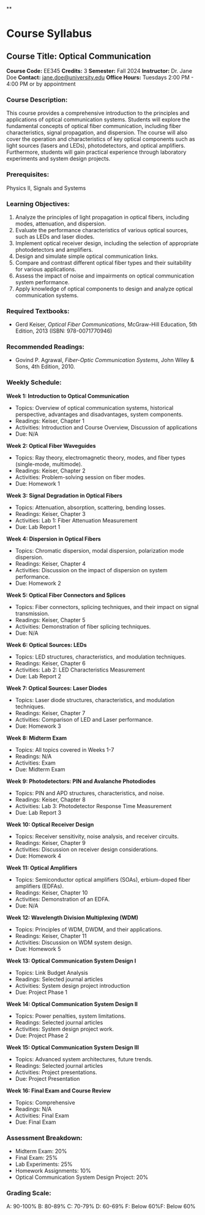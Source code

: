 **
# Course Syllabus
## Course Title: Optical Communication
**Course Code:** EE345
**Credits:** 3
**Semester:** Fall 2024
**Instructor:** Dr. Jane Doe
**Contact:** jane.doe@university.edu
**Office Hours:** Tuesdays 2:00 PM - 4:00 PM or by appointment

### Course Description:
This course provides a comprehensive introduction to the principles and applications of optical communication systems. Students will explore the fundamental concepts of optical fiber communication, including fiber characteristics, signal propagation, and dispersion. The course will also cover the operation and characteristics of key optical components such as light sources (lasers and LEDs), photodetectors, and optical amplifiers. Furthermore, students will gain practical experience through laboratory experiments and system design projects.

### Prerequisites:
Physics II, Signals and Systems

### Learning Objectives:
1.  Analyze the principles of light propagation in optical fibers, including modes, attenuation, and dispersion.
2.  Evaluate the performance characteristics of various optical sources, such as LEDs and laser diodes.
3.  Implement optical receiver design, including the selection of appropriate photodetectors and amplifiers.
4.  Design and simulate simple optical communication links.
5.  Compare and contrast different optical fiber types and their suitability for various applications.
6.  Assess the impact of noise and impairments on optical communication system performance.
7.  Apply knowledge of optical components to design and analyze optical communication systems.

### Required Textbooks:
-  Gerd Keiser, *Optical Fiber Communications*, McGraw-Hill Education, 5th Edition, 2013 (ISBN: 978-0071770946)

### Recommended Readings:
-  Govind P. Agrawal, *Fiber-Optic Communication Systems*, John Wiley & Sons, 4th Edition, 2010.

### Weekly Schedule:
**Week 1: Introduction to Optical Communication**
- Topics: Overview of optical communication systems, historical perspective, advantages and disadvantages, system components.
- Readings: Keiser, Chapter 1
- Activities: Introduction and Course Overview, Discussion of applications
- Due: N/A

**Week 2: Optical Fiber Waveguides**
- Topics: Ray theory, electromagnetic theory, modes, and fiber types (single-mode, multimode).
- Readings: Keiser, Chapter 2
- Activities: Problem-solving session on fiber modes.
- Due: Homework 1

**Week 3: Signal Degradation in Optical Fibers**
- Topics: Attenuation, absorption, scattering, bending losses.
- Readings: Keiser, Chapter 3
- Activities: Lab 1: Fiber Attenuation Measurement
- Due: Lab Report 1

**Week 4: Dispersion in Optical Fibers**
- Topics: Chromatic dispersion, modal dispersion, polarization mode dispersion.
- Readings: Keiser, Chapter 4
- Activities: Discussion on the impact of dispersion on system performance.
- Due: Homework 2

**Week 5: Optical Fiber Connectors and Splices**
- Topics: Fiber connectors, splicing techniques, and their impact on signal transmission.
- Readings: Keiser, Chapter 5
- Activities: Demonstration of fiber splicing techniques.
- Due: N/A

**Week 6: Optical Sources: LEDs**
- Topics: LED structures, characteristics, and modulation techniques.
- Readings: Keiser, Chapter 6
- Activities: Lab 2: LED Characteristics Measurement
- Due: Lab Report 2

**Week 7: Optical Sources: Laser Diodes**
- Topics: Laser diode structures, characteristics, and modulation techniques.
- Readings: Keiser, Chapter 7
- Activities: Comparison of LED and Laser performance.
- Due: Homework 3

**Week 8: Midterm Exam**
- Topics: All topics covered in Weeks 1-7
- Readings: N/A
- Activities: Exam
- Due: Midterm Exam

**Week 9: Photodetectors: PIN and Avalanche Photodiodes**
- Topics: PIN and APD structures, characteristics, and noise.
- Readings: Keiser, Chapter 8
- Activities: Lab 3: Photodetector Response Time Measurement
- Due: Lab Report 3

**Week 10: Optical Receiver Design**
- Topics: Receiver sensitivity, noise analysis, and receiver circuits.
- Readings: Keiser, Chapter 9
- Activities: Discussion on receiver design considerations.
- Due: Homework 4

**Week 11: Optical Amplifiers**
- Topics: Semiconductor optical amplifiers (SOAs), erbium-doped fiber amplifiers (EDFAs).
- Readings: Keiser, Chapter 10
- Activities: Demonstration of an EDFA.
- Due: N/A

**Week 12: Wavelength Division Multiplexing (WDM)**
- Topics: Principles of WDM, DWDM, and their applications.
- Readings: Keiser, Chapter 11
- Activities: Discussion on WDM system design.
- Due: Homework 5

**Week 13: Optical Communication System Design I**
- Topics: Link Budget Analysis
- Readings: Selected journal articles
- Activities: System design project introduction
- Due: Project Phase 1

**Week 14: Optical Communication System Design II**
- Topics: Power penalties, system limitations.
- Readings: Selected journal articles
- Activities: System design project work.
- Due: Project Phase 2

**Week 15: Optical Communication System Design III**
- Topics: Advanced system architectures, future trends.
- Readings: Selected journal articles
- Activities: Project presentations.
- Due: Project Presentation

**Week 16: Final Exam and Course Review**
- Topics: Comprehensive
- Readings: N/A
- Activities: Final Exam
- Due: Final Exam

### Assessment Breakdown:
*   Midterm Exam: 20%
*   Final Exam: 25%
*   Lab Experiments: 25%
*   Homework Assignments: 10%
*   Optical Communication System Design Project: 20%

### Grading Scale:
A: 90-100%
B: 80-89%
C: 70-79%
D: 60-69%
F: Below 60%F: Below 60%